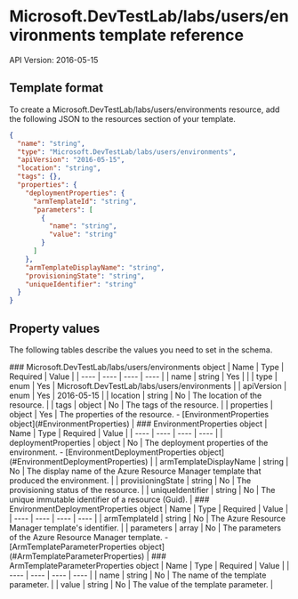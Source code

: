 # Microsoft.DevTestLab/labs/users/environments template reference
API Version: 2016-05-15
## Template format

To create a Microsoft.DevTestLab/labs/users/environments resource, add the following JSON to the resources section of your template.

```json
{
  "name": "string",
  "type": "Microsoft.DevTestLab/labs/users/environments",
  "apiVersion": "2016-05-15",
  "location": "string",
  "tags": {},
  "properties": {
    "deploymentProperties": {
      "armTemplateId": "string",
      "parameters": [
        {
          "name": "string",
          "value": "string"
        }
      ]
    },
    "armTemplateDisplayName": "string",
    "provisioningState": "string",
    "uniqueIdentifier": "string"
  }
}
```
## Property values

The following tables describe the values you need to set in the schema.

<a id="Microsoft.DevTestLab/labs/users/environments" />
### Microsoft.DevTestLab/labs/users/environments object
|  Name | Type | Required | Value |
|  ---- | ---- | ---- | ---- |
|  name | string | Yes |  |
|  type | enum | Yes | Microsoft.DevTestLab/labs/users/environments |
|  apiVersion | enum | Yes | 2016-05-15 |
|  location | string | No | The location of the resource. |
|  tags | object | No | The tags of the resource. |
|  properties | object | Yes | The properties of the resource. - [EnvironmentProperties object](#EnvironmentProperties) |


<a id="EnvironmentProperties" />
### EnvironmentProperties object
|  Name | Type | Required | Value |
|  ---- | ---- | ---- | ---- |
|  deploymentProperties | object | No | The deployment properties of the environment. - [EnvironmentDeploymentProperties object](#EnvironmentDeploymentProperties) |
|  armTemplateDisplayName | string | No | The display name of the Azure Resource Manager template that produced the environment. |
|  provisioningState | string | No | The provisioning status of the resource. |
|  uniqueIdentifier | string | No | The unique immutable identifier of a resource (Guid). |


<a id="EnvironmentDeploymentProperties" />
### EnvironmentDeploymentProperties object
|  Name | Type | Required | Value |
|  ---- | ---- | ---- | ---- |
|  armTemplateId | string | No | The Azure Resource Manager template's identifier. |
|  parameters | array | No | The parameters of the Azure Resource Manager template. - [ArmTemplateParameterProperties object](#ArmTemplateParameterProperties) |


<a id="ArmTemplateParameterProperties" />
### ArmTemplateParameterProperties object
|  Name | Type | Required | Value |
|  ---- | ---- | ---- | ---- |
|  name | string | No | The name of the template parameter. |
|  value | string | No | The value of the template parameter. |

